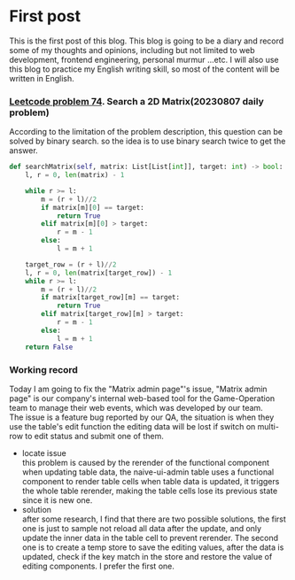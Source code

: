 # First post

This is the first post of this blog.
This blog is going to be a diary and record some of my thoughts and opinions, including but not limited to web development, frontend engineering, personal murmur ...etc. I will also use this blog to practice my English writing skill, so most of the content will be written in English.

### [Leetcode problem 74](https://leetcode.com/problems/search-a-2d-matrix/description/). Search a 2D Matrix(20230807 daily problem)

According to the limitation of the problem description, this question can be solved by binary search. so the idea is to use binary search twice to get the answer.

```py
def searchMatrix(self, matrix: List[List[int]], target: int) -> bool:
    l, r = 0, len(matrix) - 1

    while r >= l:
        m = (r + l)//2
        if matrix[m][0] == target:
            return True
        elif matrix[m][0] > target:
            r = m - 1
        else:
            l = m + 1

    target_row = (r + l)//2
    l, r = 0, len(matrix[target_row]) - 1
    while r >= l:
        m = (r + l)//2
        if matrix[target_row][m] == target:
            return True
        elif matrix[target_row][m] > target:
            r = m - 1
        else:
            l = m + 1
    return False

```

### Working record

Today I am going to fix the "Matrix admin page"'s issue, "Matrix admin page" is our company's internal web-based tool for the Game-Operation team to manage their web events, which was developed by our team.  
The issue is a feature bug reported by our QA, the situation is when they use the table's edit function the editing data will be lost if switch on multi-row to edit status and submit one of them.

- locate issue  
   this problem is caused by the rerender of the functional component when updating table data, the naive-ui-admin table uses a functional component to render table cells when table data is updated, it triggers the whole table rerender, making the table cells lose its previous state since it is new one.
- solution  
  after some research, I find that there are two possible solutions, the first one is just to sample not reload all data after the update, and only update the inner data in the table cell to prevent rerender. The second one is to create a temp store to save the editing values, after the data is updated, check if the key match in the store and restore the value of editing components. I prefer the first one.
